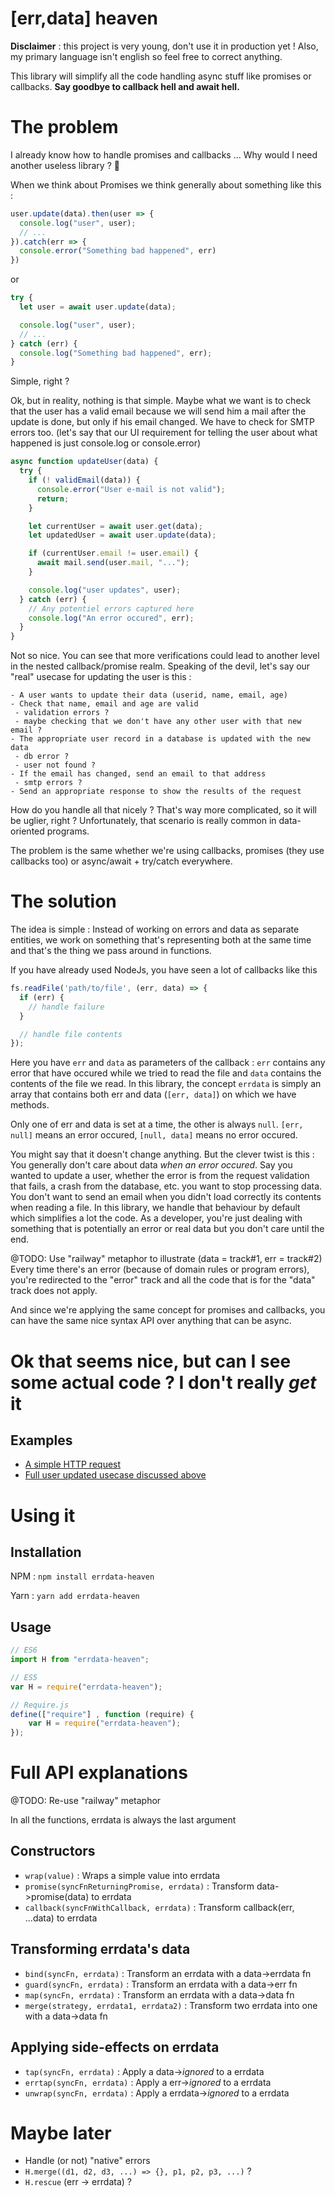 # [err,data] heaven

**Disclaimer** : this project is very young, don't use it in production yet ! Also, my primary language isn't english so feel free to correct anything.

This library will simplify all the code handling async stuff like promises or callbacks.
**Say goodbye to callback hell and await hell.**

# The problem

I already know how to handle promises and callbacks ... Why would I need another useless library ? :thinking:

When we think about Promises we think generally about something like this :

```js
user.update(data).then(user => {
  console.log("user", user);
  // ...
}).catch(err => {
  console.error("Something bad happened", err)
})
```

or

```js
try {
  let user = await user.update(data);

  console.log("user", user);
  // ...
} catch (err) {
  console.log("Something bad happened", err);
}
```

Simple, right ?

Ok, but in reality, nothing is that simple. Maybe what we want is to check that the user has a valid email because we will send him a mail after the update is done, but only if his email changed.
We have to check for SMTP errors too. (let's say that our UI requirement for telling the user about what happened is just console.log or console.error)

```js
async function updateUser(data) {  
  try {
    if (! validEmail(data)) {
      console.error("User e-mail is not valid");
      return;
    }

    let currentUser = await user.get(data);
    let updatedUser = await user.update(data);

    if (currentUser.email != user.email) {
      await mail.send(user.mail, "...");
    }

    console.log("user updates", user);
  } catch (err) {
    // Any potentiel errors captured here
    console.log("An error occured", err);
  }
}
```

Not so nice. You can see that more verifications could lead to another level in the nested callback/promise realm.
Speaking of the devil, let's say our "real" usecase for updating the user is this :

```
- A user wants to update their data (userid, name, email, age)
- Check that name, email and age are valid
 - validation errors ?
 - maybe checking that we don't have any other user with that new email ?
- The appropriate user record in a database is updated with the new data
 - db error ?
 - user not found ?
- If the email has changed, send an email to that address
 - smtp errors ?
- Send an appropriate response to show the results of the request
```

How do you handle all that nicely ? That's way more complicated, so it will be uglier, right ?
Unfortunately, that scenario is really common in data-oriented programs.

The problem is the same whether we're using callbacks, promises (they use callbacks too) or async/await + try/catch everywhere.

# The solution

The idea is simple : Instead of working on errors and data as separate entities, we work on something that's representing both at the same time and that's the thing we pass around in functions.

If you have already used NodeJs, you have seen a lot of callbacks like this

```js
fs.readFile('path/to/file', (err, data) => {
  if (err) {
    // handle failure
  }

  // handle file contents
});
```

Here you have `err` and `data` as parameters of the callback : `err` contains any error that have occured while we tried to read the file and `data` contains the contents of the file we read. In this library, the concept `errdata` is simply an array that contains both err and data (`[err, data]`) on which we have methods.

Only one of err and data is set at a time, the other is always `null`. `[err, null]` means an error occured, `[null, data]` means no error occured.

You might say that it doesn't change anything. But the clever twist is this : You generally don't care about data *when an error occured*. Say you wanted to update a user, whether the error is from the request validation that fails, a crash from the database, etc. you want to stop processing data. You don't want to send an email when you didn't load correctly its contents when reading a file. In this library, we handle that behaviour by default which simplifies a lot the code. As a developer, you're just dealing with something that is potentially an error or real data but you don't care until the end.

@TODO: Use "railway" metaphor to illustrate (data = track#1, err = track#2)
Every time there's an error (because of domain rules or program errors), you're redirected to the "error" track and all the code that is for the "data" track does not apply.

And since we're applying the same concept for promises and callbacks, you can have the same nice syntax API over anything that can be async.

# Ok that seems nice, but can I see some actual code ? I don't really *get* it

## Examples

- [A simple HTTP request](examples/fetchJoke.js)
- [Full user updated usecase discussed above](examples/updateUser.js)

# Using it

## Installation

NPM  : `npm install errdata-heaven`

Yarn : `yarn add errdata-heaven`

## Usage

```js
// ES6
import H from "errdata-heaven";
```

```js
// ES5
var H = require("errdata-heaven");
```

```js
// Require.js
define(["require"] , function (require) {
    var H = require("errdata-heaven");
});
```

# Full API explanations

@TODO: Re-use "railway" metaphor

In all the functions, errdata is always the last argument

## Constructors

- `wrap(value)`                              : Wraps a simple value into errdata
- `promise(syncFnReturningPromise, errdata)` : Transform data->promise(data) to errdata
- `callback(syncFnWithCallback, errdata)`    : Transform callback(err, ...data) to errdata

## Transforming errdata's data

- `bind(syncFn, errdata)`  : Transform an errdata with a data->errdata fn
- `guard(syncFn, errdata)` : Transform an errdata with a data->err fn
- `map(syncFn, errdata)`   : Transform an errdata with a data->data fn
- `merge(strategy, errdata1, errdata2)` : Transform two errdata into one with a data->data fn

## Applying side-effects on errdata

- `tap(syncFn, errdata)`    : Apply a data->*ignored* to a errdata
- `errtap(syncFn, errdata)` : Apply a err->*ignored*  to a errdata
- `unwrap(syncFn, errdata)` : Apply a errdata->*ignored* to a errdata

# Maybe later

- Handle (or not) "native" errors
- `H.merge((d1, d2, d3, ...) => {}, p1, p2, p3, ...)` ?
- `H.rescue` (err -> errdata) ?
